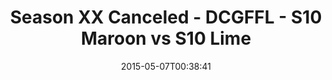 ---
title: Season XX Canceled - DCGFFL - S10 Maroon vs S10 Lime
teams-score:
- team: _teams/s10-maroon.md
  score: 38
- team: _teams/s10-lime.md
  score: 12
mvp: Adam R. (Maroon), Matt G. (Lime)
game-ball: N/A
sportsperson: ''
season: 10
week: 0
date: '2015-05-07T00:38:41'
pageid: season-10-playoff-4431-vs-4429
---
